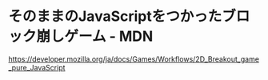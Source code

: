 # そのままのJavaScriptをつかったブロック崩しゲーム - MDN

https://developer.mozilla.org/ja/docs/Games/Workflows/2D_Breakout_game_pure_JavaScript


